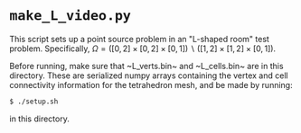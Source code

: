 # `make_L_video.py`

This script sets up a point source problem in an "L-shaped room" test problem. Specifically,  $\Omega = ([0, 2] \times [0, 2] \times [0, 1]) \backslash ([1, 2] \times [1, 2] \times [0, 1])$.

Before running, make sure that ~L_verts.bin~ and ~L_cells.bin~ are in this directory. These are serialized numpy arrays containing the vertex and cell connectivity information for the tetrahedron mesh, and be made by running:

```sh
$ ./setup.sh
```

in this directory.
